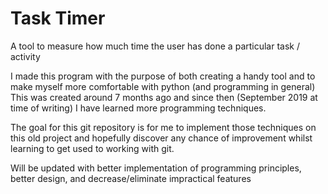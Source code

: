 # Task Timer
A tool to measure how much time the user has done a particular task / activity

I made this program with the purpose of both creating a handy tool and to make myself more comfortable with python (and programming in general)
This was created around 7 months ago and since then (September 2019 at time of writing) I have learned more programming techniques.

The goal for this git repository is for me to implement those techniques on this old project and hopefully discover any chance of improvement whilst learning to get used to working with git.

Will be updated with better implementation of programming principles, better design, and decrease/eliminate impractical features

